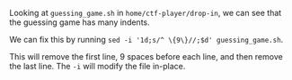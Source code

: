 Looking at `guessing_game.sh` in `home/ctf-player/drop-in`, we can see that the guessing game has many indents.

We can fix this by running `sed -i '1d;s/^ \{9\}//;$d' guessing_game.sh`.

This will remove the first line, 9 spaces before each line, and then remove the last line. The `-i` will modify the file in-place.
